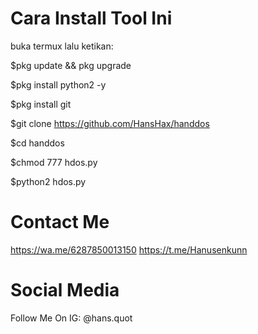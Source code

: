# Cara Install Tool Ini
buka termux lalu ketikan:

$pkg update && pkg upgrade

$pkg install python2 -y

$pkg install git

$git clone https://github.com/HansHax/handdos

$cd handdos

$chmod 777 hdos.py

$python2 hdos.py

# Contact Me
https://wa.me/6287850013150
https://t.me/Hanusenkunn

# Social Media
Follow Me On IG: @hans.quot
